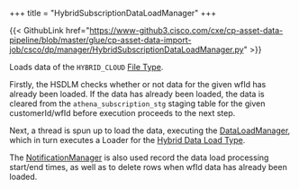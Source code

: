 +++
title = "HybridSubscriptionDataLoadManager"
+++

{{< GithubLink href="https://www-github3.cisco.com/cxe/cp-asset-data-pipeline/blob/master/glue/cp-asset-data-import-job/csco/dp/manager/HybridSubscriptionDataLoadManager.py" >}}

Loads data of the `HYBRID_CLOUD` [File Type](/glue/types/file-types).

Firstly, the HSDLM checks whether or not data for the given wfId has already been loaded. If the data has already been loaded, the data is cleared from the `athena_subscription_stg` staging table for the given customerId/wfId before execution proceeds to the next step.

Next, a thread is spun up to load the data, executing the [DataLoadManager](/glue/managers/data-load-manager), which in turn executes a Loader for the [Hybrid Data Load Type](/glue/types/data-load-types#hybrid).

The [NotificationManager](/glue/managers/notification-manager) is also used record the data load processing start/end times, as well as to delete rows when wfId data has already been loaded.
